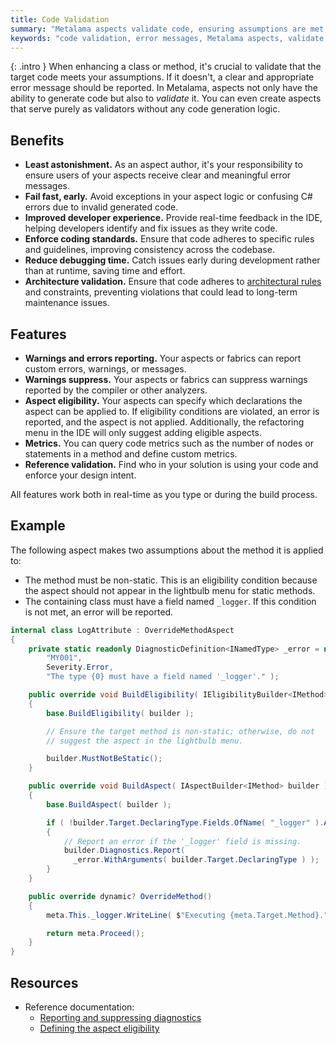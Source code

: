 ```yaml
---
title: Code Validation
summary: "Metalama aspects validate code, ensuring assumptions are met, providing error messages, and defining eligibility."
keywords: "code validation, error messages, Metalama aspects, validate code, eligibility conditions, diagnostics"
---
```


{: .intro }
When enhancing a class or method, it's crucial to validate that the target code meets your assumptions. If it doesn't, a clear and appropriate error message should be reported. In Metalama, aspects not only have the ability to generate code but also to _validate_ it. You can even create aspects that serve purely as validators without any code generation logic.

## Benefits

- **Least astonishment.** As an aspect author, it's your responsibility to ensure users of your aspects receive clear and meaningful error messages.
- **Fail fast, early.** Avoid exceptions in your aspect logic or confusing C# errors due to invalid generated code.
- **Improved developer experience.** Provide real-time feedback in the IDE, helping developers identify and fix issues as they write code.
- **Enforce coding standards.** Ensure that code adheres to specific rules and guidelines, improving consistency across the codebase.
- **Reduce debugging time.** Catch issues early during development rather than at runtime, saving time and effort.
- **Architecture validation.** <i class="premium"></i> Ensure that code adheres to [architectural rules](/applications/architecture-verification) and constraints, preventing violations that could lead to long-term maintenance issues. 

## Features

- **Warnings and errors reporting.** Your aspects or fabrics can report custom errors, warnings, or messages.
- **Warnings suppress.** Your aspects or fabrics can suppress warnings reported by the compiler or other analyzers.
- **Aspect eligibility.** Your aspects can specify which declarations the aspect can be applied to. If eligibility conditions are violated, an error is reported, and the aspect is not applied. Additionally, the refactoring menu in the IDE will only suggest adding eligible aspects.
- **Metrics.** You can query code metrics such as the number of nodes or statements in a method and define custom metrics.
- **Reference validation.** <i class="premium"></i> Find who in your solution is using your code and enforce your design intent.

All features work both in real-time as you type or during the build process.

## Example

The following aspect makes two assumptions about the method it is applied to:

- The method must be non-static. This is an eligibility condition because the aspect should not appear in the lightbulb menu for static methods.
- The containing class must have a field named `_logger`. If this condition is not met, an error will be reported.

```cs
internal class LogAttribute : OverrideMethodAspect
{
    private static readonly DiagnosticDefinition<INamedType> _error = new(
        "MY001",
        Severity.Error,
        "The type {0} must have a field named '_logger'." );

    public override void BuildEligibility( IEligibilityBuilder<IMethod> builder )
    {
        base.BuildEligibility( builder );

        // Ensure the target method is non-static; otherwise, do not
        // suggest the aspect in the lightbulb menu.

        builder.MustNotBeStatic();
    }

    public override void BuildAspect( IAspectBuilder<IMethod> builder )
    {
        base.BuildAspect( builder );

        if ( !builder.Target.DeclaringType.Fields.OfName( "_logger" ).Any() )
        {
            // Report an error if the '_logger' field is missing.
            builder.Diagnostics.Report(
              _error.WithArguments( builder.Target.DeclaringType ) );
        }
    }

    public override dynamic? OverrideMethod()
    {
        meta.This._logger.WriteLine( $"Executing {meta.Target.Method}." );

        return meta.Proceed();
    }
}
```

## Resources

* Reference documentation:
    - [Reporting and suppressing diagnostics](https://doc.metalama.net/conceptual/aspects/diagnostics)
    - [Defining the aspect eligibility](https://doc.metalama.net/conceptual/aspects/eligibility)


